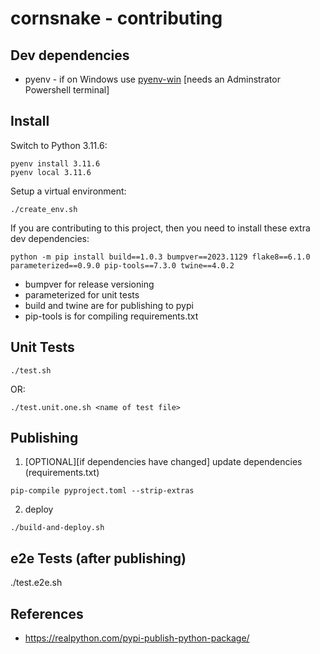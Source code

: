 # cornsnake - contributing

## Dev dependencies

- pyenv - if on Windows use [pyenv-win](https://github.com/pyenv-win/pyenv-win) [needs an Adminstrator Powershell terminal]

## Install

Switch to Python 3.11.6:

```
pyenv install 3.11.6
pyenv local 3.11.6
```

Setup a virtual environment:

```
./create_env.sh
```

If you are contributing to this project, then you need to install these extra dev dependencies:

```
python -m pip install build==1.0.3 bumpver==2023.1129 flake8==6.1.0 parameterized==0.9.0 pip-tools==7.3.0 twine==4.0.2
```

- bumpver for release versioning
- parameterized for unit tests
- build and twine are for publishing to pypi
- pip-tools is for compiling requirements.txt

## Unit Tests

```
./test.sh
```

OR:

```
./test.unit.one.sh <name of test file>
```

## Publishing

1. [OPTIONAL][if dependencies have changed] update dependencies (requirements.txt)

```
pip-compile pyproject.toml --strip-extras
```

2. deploy

```
./build-and-deploy.sh
```

## e2e Tests (after publishing)

./test.e2e.sh

## References

- https://realpython.com/pypi-publish-python-package/
